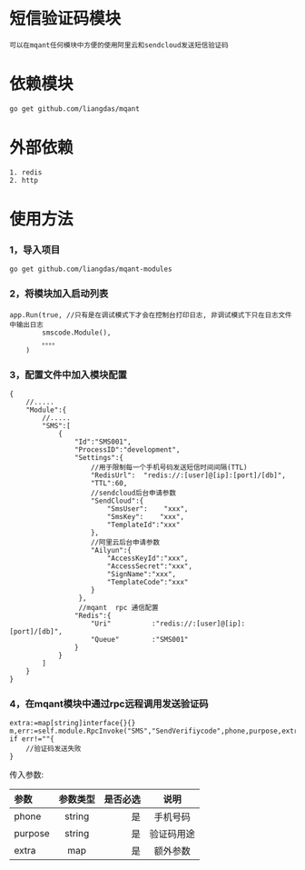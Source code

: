 # 短信验证码模块

    可以在mqant任何模块中方便的使用阿里云和sendcloud发送短信验证码

# 依赖模块

    go get github.com/liangdas/mqant

# 外部依赖

    1. redis
    2. http

# 使用方法

### 1，导入项目

    go get github.com/liangdas/mqant-modules

### 2，将模块加入启动列表

    app.Run(true, //只有是在调试模式下才会在控制台打印日志, 非调试模式下只在日志文件中输出日志
    		smscode.Module(),
    		。。。。
    	)

### 3，配置文件中加入模块配置

    {
        //.....
        "Module":{
            //.....
            "SMS":[
                {
                    "Id":"SMS001",
                    "ProcessID":"development",
                    "Settings":{
                        //用于限制每一个手机号码发送短信时间间隔(TTL)
                        "RedisUrl":  "redis://:[user]@[ip]:[port]/[db]",
                        "TTL":60,
                        //sendcloud后台申请参数
                        "SendCloud":{
                            "SmsUser":    "xxx",
                            "SmsKey":    "xxx",
                            "TemplateId":"xxx"
                        },
                        //阿里云后台申请参数
                        "Ailyun":{
                            "AccessKeyId":"xxx",
                            "AccessSecret":"xxx",
                            "SignName":"xxx",
                            "TemplateCode":"xxx"
                        }
                     },
                     //mqant  rpc 通信配置
                    "Redis":{
                        "Uri"          :"redis://:[user]@[ip]:[port]/[db]",
                        "Queue"        :"SMS001"
                    }
                }
            ]
        }
    }

### 4，在mqant模块中通过rpc远程调用发送验证码

    extra:=map[string]interface{}{}
    m,err:=self.module.RpcInvoke("SMS","SendVerifiycode",phone,purpose,extra)
    if err!=""{
    	//验证码发送失败
    }


传入参数:

| 参数     | 参数类型 |   是否必选  | 说明  |
| :-------- |:--:| --------:| :--: |
| phone  | string|是 |  手机号码   |
| purpose  | string |是 |  验证码用途   |
| extra  | map |是 |  额外参数   |


